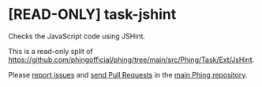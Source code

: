 # [READ-ONLY] task-jshint

Checks the JavaScript code using JSHint.

This is a read-only split of https://github.com/phingofficial/phing/tree/main/src/Phing/Task/Ext/JsHint.

Please [report issues](https://github.com/phingofficial/phing/issues) and
[send Pull Requests](https://github.com/phingofficial/phing/pulls)
in the [main Phing repository](https://github.com/phingofficial/phing).
